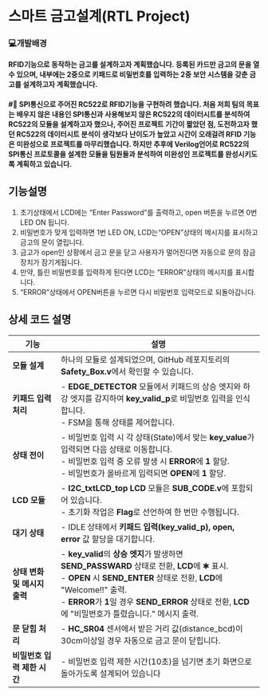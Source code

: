 # 스마트 금고설계(RTL Project)
### 💻개발배경
**RFID기능으로 동작하는 금고를 설계하고자 계획했습니다. 등록된 카드만 금고의 문을 열 수 있으며, 내부에는 2중으로 키패드로 비밀번호를 입력하는 2중 보안 시스템을 갖춘 금고를 설계하고자 계획했습니다.**
#### #📌 SPI통신으로 주어진 RC522로 RFID기능을 구현하려 했습니다. 처음 저희 팀의 목표는 배우지 않은 내용인 SPI통신과 사용해보지 않은 RC522의 데이터시트를 분석하여 RC522의 모듈을 설계하고자 했으나, 주어진 프로젝트 기간이 짧았던 점, 도전하고자 했던 RC522의 데이터시트 분석이 생각보다 난이도가 높았고 시간이 오래걸려 RFID 기능은 미완성으로 프로젝트를 마무리했습니다. 하지만 추후에 Verilog언어로 RC522의 SPI통신 프로토콜을 설계한 모듈을 팀원들과 분석하여 미완성인 프로젝트를 완성시키도록 계획하고 있습니다.  
## 기능설명
1.  초기상태에서 LCD에는 “Enter Password”를 출력하고, open 버튼을 누르면 0번 LED ON 됩니다.
2.  비밀번호가 맞게 입력하면 1번 LED ON, LCD는“OPEN”상태의 메시지를 표시하고 금고의 문이 열립니다.
3. 금고가 open인 상황에서 금고 문을 닫고 사용자가 멀어진다면 자동으로 문의 잠금 장치가 잠기게됩니다.
4. 만약, 틀린 비밀번호를 입력하게 된다면 LCD는 “ERROR”상태의 메시지를 표시합니다.
5.  “ERROR”상태에서 OPEN버튼을 누르면 다시 비밀번호 입력모드로 되돌아갑니다.
## 상세 코드 설명
| 기능 | 설명 |
| --- | --- | 
| **모듈 설계** | 하나의 모듈로 설계되었으며, GitHub 레포지토리의 **Safety_Box.v**에서 확인할 수 있습니다. | 
| **키패드 입력 처리** | - **EDGE_DETECTOR** 모듈에서 키패드의 상승 엣지와 하강 엣지를 감지하여 **key_valid_p**로 비밀번호 입력을 인식합니다.<br>- FSM을 통해 상태를 제어합니다. |
| **상태 전이** | - 비밀번호 입력 시 각 상태(State)에서 맞는 **key_value**가 입력되면 다음 상태로 이동합니다.<br>- 비밀번호 입력 중 오류 발생 시 **ERROR**에 **1** 할당.<br>- 비밀번호가 올바르게 입력되면 **OPEN**에 **1** 할당. | 
|**LCD 모듈**| - **I2C_txtLCD_top LCD** 모듈은 **SUB_CODE.v**에 포함되어 있습니다.<br>- 초기화 작업은 **Flag**로 선언하여 한 번만 수행됩니다.|
|**대기 상태**|- IDLE 상태에서 **키패드 입력(key_valid_p), open, error** 값 할당을 대기합니다.|
|**상태 변화 및 메시지 출력**|- **key_valid**의 **상승 엣지**가 발생하면 **SEND_PASSWARD** 상태로 전환, **LCD**에 ✱ 표시.<br>- **OPEN** 시 **SEND_ENTER** 상태로 전환, **LCD**에 "Welcome!!" 출력.<br>- **ERROR**가 **1**일 경우 **SEND_ERROR** 상태로 전환, **LCD**에 "비밀번호가 틀렸습니다." 메시지 출력.|
|**문 닫힘 처리**|- **HC_SR04** 센서에서 받은 거리 값(distance_bcd)이 30cm이상일 경우 자동으로 금고 문이 닫힙니다.|
|**비밀번호 입력 제한 시간**|- 비밀번호 입력 제한 시간(10초)을 넘기면 초기 화면으로 돌아가도록 설계되어 있습니다|



